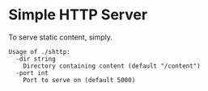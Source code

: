 # Simple HTTP Server

To serve static content, simply.

```
Usage of ./shttp:
  -dir string
	Directory containing content (default "/content")
  -port int
	Port to serve on (default 5000)
```
